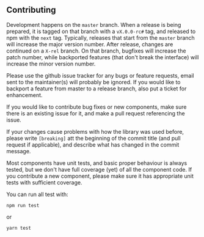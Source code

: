 ## Contributing

Development happens on the `master` branch. When a release is
being prepared, it is tagged on that branch with a `vX.0.0-rc#`
tag, and released to npm with the `next` tag. Typically,
releases that start from the `master` branch will increase
the major version number.
After release, changes are continued on a `X-rel` branch.
On that branch, bugfixes will increase the patch number, while
backported features (that don't break the interface) will
increase the minor version number.

Please use the github issue tracker for any bugs or feature requests,
email sent to the maintainer(s) will probably be ignored.
If you would like to backport a feature from master to a release
branch, also put a ticket for enhancement.

If you would like to contribute bug fixes or new components,
make sure there is an existing issue for it, and make a pull
request referencing the issue.

If your changes cause problems with how the library was used
before, please write `[breaking]` att the beginning of the commit
title (and pull request if applicable), and describe what has
changed in the commit message.

Most components have unit tests, and basic proper behaviour is always
tested, but we don't have full coverage (yet) of all the component code.
If you contribute a new component, please make sure it has appropriate
unit tests with sufficient coverage.

You can run all test with:

```
npm run test
```

or

```
yarn test
```
